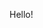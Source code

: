 Hello!

<!-- git remote add origin https://github.com/Moayad93/testing-moayad.git
git push -u origin master -->